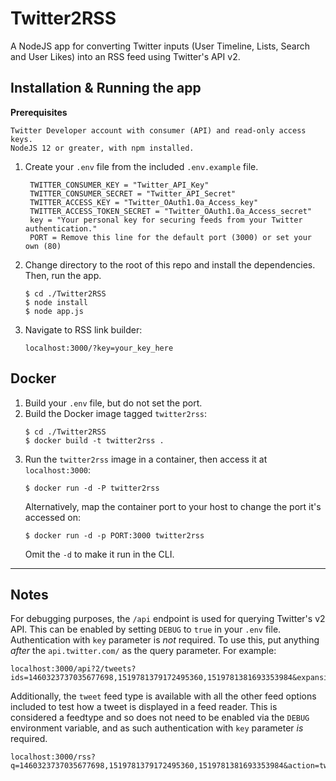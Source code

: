 # Twitter2RSS
 
A NodeJS app for converting Twitter inputs (User Timeline, Lists, Search and User Likes) into an RSS feed using Twitter's API v2.

## Installation & Running the app
**Prerequisites**
```
Twitter Developer account with consumer (API) and read-only access keys.
NodeJS 12 or greater, with npm installed.
```
1. Create your `.env` file from the included `.env.example` file.
   ```
    TWITTER_CONSUMER_KEY = "Twitter_API_Key"
    TWITTER_CONSUMER_SECRET = "Twitter_API_Secret"
    TWITTER_ACCESS_KEY = "Twitter_OAuth1.0a_Access_key"
    TWITTER_ACCESS_TOKEN_SECRET = "Twitter_OAuth1.0a_Access_secret"
    key = "Your personal key for securing feeds from your Twitter authentication."
    PORT = Remove this line for the default port (3000) or set your own (80)
   ```

2. Change directory to the root of this repo and install the dependencies. Then, run the app.
   ```
   $ cd ./Twitter2RSS
   $ node install
   $ node app.js
   ```

3. Navigate to RSS link builder:
   ```
   localhost:3000/?key=your_key_here
   ```

## Docker
1. Build your `.env` file, but do not set the port.
2. Build the Docker image tagged `twitter2rss`:
   ```
   $ cd ./Twitter2RSS
   $ docker build -t twitter2rss .
   ```
3. Run the `twitter2rss` image in a container, then access it at `localhost:3000`:
   ```
   $ docker run -d -P twitter2rss
   ```
   Alternatively, map the container port to your host to change the port it's accessed on:
   ```
   $ docker run -d -p PORT:3000 twitter2rss
   ```
   Omit the `-d` to make it run in the CLI.

___
## Notes
For debugging purposes, the `/api` endpoint is used for querying Twitter's v2 API. This can be enabled by setting `DEBUG` to `true` in your `.env` file. Authentication with `key` parameter is _not_ required. To use this, put anything _after_ the `api.twitter.com/` as the query parameter. For example:
```
localhost:3000/api?2/tweets?ids=1460323737035677698,1519781379172495360,1519781381693353984&expansions=author_id
```

Additionally, the `tweet` feed type is available with all the other feed options included to test how a tweet is displayed in a feed reader. This is considered a feedtype and so does not need to be enabled via the `DEBUG` environment variable, and as such authentication with `key` parameter _is_ required.
```
localhost:3000/rss?q=1460323737035677698,1519781379172495360,1519781381693353984&action=tweet&filters=tweets,replies,retweets,attachments,text&title=plain
```